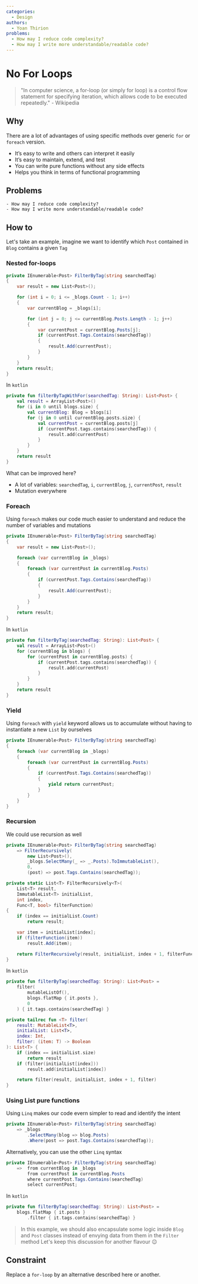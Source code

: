 ```yaml
---
categories:
  - Design
authors:
  - Yoan Thirion
problems:
  - How may I reduce code complexity?
  - How may I write more understandable/readable code?
---
```


# No For Loops

> "In computer science, a for-loop (or simply for loop) is a control flow statement for specifying iteration, which allows code to be executed repeatedly." - Wikipedia

## Why

There are a lot of advantages of using specific methods over generic `for` or `foreach` version.

- It’s easy to write and others can interpret it easily
- It’s easy to maintain, extend, and test
- You can write pure functions without any side effects
- Helps you think in terms of functional programming

## Problems

    - How may I reduce code complexity?
    - How may I write more understandable/readable code?

## How to

Let's take an example, imagine we want to identify which `Post` contained in `Blog` contains a given `Tag`

### Nested for-loops

```csharp
private IEnumerable<Post> FilterByTag(string searchedTag)
{
    var result = new List<Post>();

    for (int i = 0; i <= _blogs.Count - 1; i++)
    {
        var currentBlog = _blogs[i];

        for (int j = 0; j <= currentBlog.Posts.Length - 1; j++)
        {
            var currentPost = currentBlog.Posts[j];
            if (currentPost.Tags.Contains(searchedTag))
            {
                result.Add(currentPost);
            }
        }
    }
    return result;
}
```

In `kotlin`

```kotlin
private fun filterByTagWithFor(searchedTag: String): List<Post> {
    val result = ArrayList<Post>()
    for (i in 0 until blogs.size) {
        val currentBlog: Blog = blogs[i]
        for (j in 0 until currentBlog.posts.size) {
            val currentPost = currentBlog.posts[j]
            if (currentPost.tags.contains(searchedTag)) {
                result.add(currentPost)
            }
        }
    }
    return result
}
```

What can be improved here?

- A lot of variables: `searchedTag`, `i`, `currentBlog`, `j`, `currentPost`, `result`
- Mutation everywhere

### Foreach

Using `foreach` makes our code much easier to understand and reduce the number of variables and mutations

```csharp
private IEnumerable<Post> FilterByTag(string searchedTag)
{
    var result = new List<Post>();

    foreach (var currentBlog in _blogs)
    {
        foreach (var currentPost in currentBlog.Posts)
        {
            if (currentPost.Tags.Contains(searchedTag))
            {
                result.Add(currentPost);
            }
        }
    }
    return result;
}
```

In `kotlin`

```kotlin
private fun filterByTag(searchedTag: String): List<Post> {
    val result = ArrayList<Post>()
    for (currentBlog in blogs) {
        for (currentPost in currentBlog.posts) {
            if (currentPost.tags.contains(searchedTag)) {
                result.add(currentPost)
            }
        }
    }
    return result
}
```

### Yield

Using `foreach` with `yield` keyword allows us to accumulate without having to instantiate a new `List` by ourselves

```csharp
private IEnumerable<Post> FilterByTag(string searchedTag)
{
    foreach (var currentBlog in _blogs)
    {
        foreach (var currentPost in currentBlog.Posts)
        {
            if (currentPost.Tags.Contains(searchedTag))
            {
                yield return currentPost;
            }
        }
    }
}
```

### Recursion

We could use recursion as well

```csharp
private IEnumerable<Post> FilterByTag(string searchedTag)
    => FilterRecursively(
        new List<Post>(),
        _blogs.SelectMany(_ => _.Posts).ToImmutableList(),
        0,
        (post) => post.Tags.Contains(searchedTag));

private static List<T> FilterRecursively<T>(
    List<T> result,
    ImmutableList<T> initialList,
    int index,
    Func<T, bool> filterFunction)
{
    if (index == initialList.Count)
        return result;

    var item = initialList[index];
    if (filterFunction(item))
        result.Add(item);

    return FilterRecursively(result, initialList, index + 1, filterFunction);
}
```

In `kotlin`

```kotlin
private fun filterByTag(searchedTag: String): List<Post> =
    filter(
        mutableListOf(),
        blogs.flatMap { it.posts },
        0
    ) { it.tags.contains(searchedTag) }

private tailrec fun <T> filter(
    result: MutableList<T>,
    initialList: List<T>,
    index: Int,
    filter: (item: T) -> Boolean
): List<T> {
    if (index == initialList.size)
        return result
    if (filter(initialList[index]))
        result.add(initialList[index])

    return filter(result, initialList, index + 1, filter)
}
```

### Using List pure functions

Using `Linq` makes our code evern simpler to read and identify the intent

```csharp
private IEnumerable<Post> FilterByTag(string searchedTag)
    => _blogs
        .SelectMany(blog => blog.Posts)
        .Where(post => post.Tags.Contains(searchedTag));
```

Alternatively, you can use the other `Linq` syntax

```csharp
private IEnumerable<Post> FilterByTag(string searchedTag)
    =>  from currentBlog in _blogs
        from currentPost in currentBlog.Posts
        where currentPost.Tags.Contains(searchedTag)
        select currentPost;
```

In `kotlin`

```kotlin
private fun filterByTag(searchedTag: String): List<Post> =
    blogs.flatMap { it.posts }
        .filter { it.tags.contains(searchedTag) }
```

> In this example, we should also encapsulate some logic inside `Blog` and `Post` classes instead of envying data from them in the `Filter` method
> Let's keep this discussion for another flavour 😉

## Constraint

Replace a `for-loop` by an alternative described here or another.
